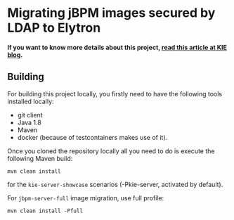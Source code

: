 Migrating jBPM images secured by LDAP to Elytron
================================================

**If you want to know more details about this project, [read this article at KIE blog](https://blog.kie.org/2021/02/migrating-jbpm-images-secured-by-ldap-to-elytron.html).**

## Building

For building this project locally, you firstly need to have the following tools installed locally:
- git client
- Java 1.8
- Maven
- docker (because of testcontainers makes use of it).

Once you cloned the repository locally all you need to do is execute the following Maven build:

```
mvn clean install
```

for the `kie-server-showcase` scenarios (-Pkie-server, activated by default).

For `jbpm-server-full` image migration, use full profile:

```
mvn clean install -Pfull
```
